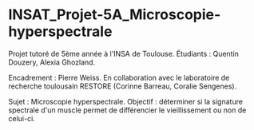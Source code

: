 # INSAT_Projet-5A_Microscopie-hyperspectrale

Projet tutoré de 5ème année à l'INSA de Toulouse.
Étudiants : Quentin Douzery, Alexia Ghozland.

Encadrement : Pierre Weiss.
En collaboration avec le laboratoire de recherche toulousain RESTORE (Corinne Barreau, Coralie Sengenes).


Sujet : Microscopie hyperspectrale.
Objectif : déterminer si la signature spectrale d'un muscle permet de différencier le vieillissement ou non de celui-ci.


